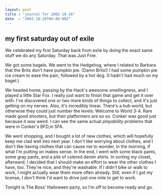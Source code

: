```yaml
---
layout: post
title : "journal for 2002-10-26"
date  : "2002-10-26T04:00:00Z"
---
```



## my first saturday out of exile

We celebrated my first Saturday back from exile by doing the exact same stuff we do any Saturday.  That was Just Fine.

We got some bagels.  We went to the Hedgehog, where I related to Barbara that the Brits don't have pumpkin pie.  (Damn Brits!)  I had some pumpkin pie ice cream to ease the pain, followed by a hot dog.  (I hadn't had much on my bagel.)

We headed home, passing by the Hack's awesome smellingness, and I played a little Star Fox.  I really just want to finish that game and get it over with. I've discovered one or two more kinds of things to collect, and it's just getting on my nerves.  Also, it's incredibly linear.  There's a hub world, but otherwise they could just number the levels:  Welcome to World 3-4.  Rare made good shooters, but their platformers are so so.  Conker was good just because it was weird.  I can see the same actual <em>playability</em> problems that were in Conker's BFD,in SFA.

We went shopping, and I bought a lot of new clothes, which will hopefully keep me clad well into next year.  I don't like worrying about clothes, and I don't like having clothes that can cause me to wonder, in the morning, if what I'm putting on makes sense.  In the end, I went with some black pants, some gray pants, and a pile of colered denim shirts.  In sorting my closet, afterward, I decided that I should make an effort to wear the other clothes I have, too. They're nice, and they're washable.  If I didn't bike or walk to work, I might actually wear them more often already.  Still, even if I got my license, I don't think I'd want to drive just one mile to get to work.

Tonight is The Boss' Halloween party, so I'm off to become ready and go.

